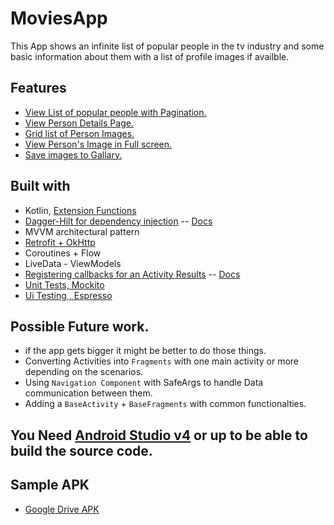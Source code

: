# MoviesApp

This App shows an infinite list of popular people in the tv industry and some basic information about them with a list of profile images if availble.

## Features
* [View List of popular people with Pagination.](https://github.com/EsmaeelNabil/MoviesApp/tree/master/app/src/main/java/com/esmaeel/moviesapp/ui/PopularPersonsPage)
* [View Person Details Page.](https://github.com/EsmaeelNabil/MoviesApp/tree/master/app/src/main/java/com/esmaeel/moviesapp/ui/PersonDetailsPage)
* [Grid list of Person Images.](https://github.com/EsmaeelNabil/MoviesApp/tree/master/app/src/main/java/com/esmaeel/moviesapp/ui/PersonDetailsPage)
* [View Person's Image in Full screen.](https://github.com/EsmaeelNabil/MoviesApp/tree/master/app/src/main/java/com/esmaeel/moviesapp/ui/FullImagePage)
* [Save images to Gallary.](https://github.com/EsmaeelNabil/MoviesApp/blob/master/app/src/main/java/com/esmaeel/moviesapp/Utils/ImageSaver.kt)

## Built with
  - Kotlin, [Extension Functions](https://github.com/EsmaeelNabil/MoviesApp/blob/master/app/src/main/java/com/esmaeel/moviesapp/Utils/Extensions.kt)
  - [Dagger-Hilt for dependency injection](https://github.com/EsmaeelNabil/MoviesApp/tree/master/app/src/main/java/com/esmaeel/moviesapp/di) -- [Docs](https://dagger.dev/hilt/)
  - MVVM architectural pattern
  - [Retrofit + OkHttp](https://github.com/EsmaeelNabil/MoviesApp/blob/master/app/src/main/java/com/esmaeel/moviesapp/di/NetworkModule.kt)
  - Coroutines + Flow
  - LiveData - ViewModels
  - [Registering callbacks for an Activity Results](https://github.com/EsmaeelNabil/MoviesApp/blob/master/app/src/main/java/com/esmaeel/moviesapp/ui/PersonDetailsPage/PersonDetailsActivity.kt) -- [Docs](https://developer.android.com/training/basics/intents/result#register)
  - [Unit Tests, Mockito](https://github.com/EsmaeelNabil/MoviesApp/tree/master/app/src/test/java/com/esmaeel/moviesapp)
  - [Ui Testing , Espresso](https://github.com/EsmaeelNabil/MoviesApp/tree/master/app/src/androidTest/java/com/esmaeel/moviesapp)
 
## Possible Future work.
* if the app gets bigger it might be better to do those things.
* Converting Activities into `Fragments` with one main activity or more depending on the scenarios.
* Using `Navigation Component` with SafeArgs to handle Data communication between them.
* Adding a `BaseActivity` + `BaseFragments` with common functionalties.


## You Need [Android Studio v4](https://developer.android.com/studio#downloads) or up to be able to build the source code.



## Sample APK
* [Google Drive APK](https://drive.google.com/file/d/1r4CJTikZ7ZtjVt9C7AkDDlZX_HNHoRA_/view?usp=sharing)





